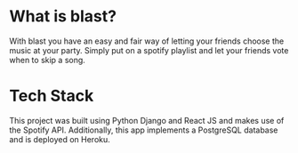 # What is blast?
With blast you have an easy and fair way of letting your friends choose the music at your party. Simply put on a spotify playlist and let your friends vote when to skip a song.

# Tech Stack
This project was built using Python Django and React JS and makes use of the Spotify API. Additionally, this app implements a PostgreSQL database and is deployed on Heroku.

